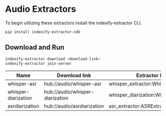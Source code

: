 # Audio Extractors

To begin utilizing these extractors install the indexify-extractor CLI.

```bash
pip install indexify-extractor-sdk
```

## Download and Run
```bash
indexify-extractor download <download-link>
indexify-extractor join-server
```

| Name                | Download link                   | Extractor Module Name                           |
|---------------------|---------------------------------|-------------------------------------------------|
| whisper-asr         | hub://audio/whisper-asr         | whisper_extractor:WhisperExtractor              |
| whisper-diarization | hub://audio/whisper-diarization | whisper_diarization:WhisperDiarizationExtractor |
| asrdiarization      | hub://audio/asrdiarization      | asr_extractor:ASRExtractor                      |
